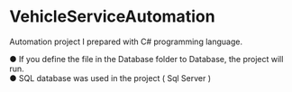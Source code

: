 # VehicleServiceAutomation
 Automation project I prepared with C# programming language.
 
 ● If you define the file in the Database folder to Database, the project will run. <br>
 ● SQL database was used in the project ( Sql Server )
